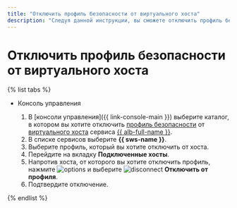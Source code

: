```yaml
---
title: "Отключить профиль безопасности от виртуального хоста"
description: "Следуя данной инструкции, вы сможете отключить профиль безопасности от виртуального хоста."
---
```


# Отключить профиль безопасности от виртуального хоста

{% list tabs %}

- Консоль управления

  1. В [консоли управления]({{ link-console-main }}) выберите каталог, в котором вы хотите отключить [профиль безопасности](../concepts/profiles.md) от [виртуального хоста](../../application-load-balancer/concepts/http-router.md#virtual-host) сервиса [{{ alb-full-name }}](../../application-load-balancer/).
  1. В списке сервисов выберите **{{ sws-name }}**.
  1. Выберите профиль, который вы хотите отключить от хоста.
  1. Перейдите на вкладку **Подключенные хосты**.
  1. Напротив хоста, от которого вы хотите отключить профиль, нажмите ![options](../../_assets/options.svg) и выберите ![disconnect](../../_assets/smartwebsecurity/disconnect.svg) **Отключить от профиля**.
  1. Подтвердите отключение.

{% endlist %}
